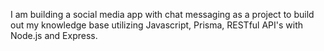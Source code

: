 I am building a social media app with chat messaging as a project to build out my knowledge base utilizing Javascript, Prisma, RESTful API's with Node.js and Express. 
